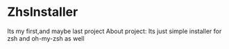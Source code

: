 # ZhsInstaller
Its my first,and maybe last project
About project:
Its just simple installer for zsh and oh-my-zsh as well
